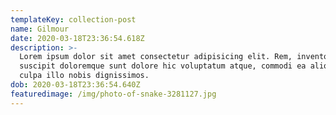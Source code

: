 ```yaml
---
templateKey: collection-post
name: Gilmour
date: 2020-03-18T23:36:54.618Z
description: >-
  Lorem ipsum dolor sit amet consectetur adipisicing elit. Rem, inventore
  suscipit doloremque sunt dolore hic voluptatum atque, commodi ea aliquam nulla
  culpa illo nobis dignissimos.
dob: 2020-03-18T23:36:54.640Z
featuredimage: /img/photo-of-snake-3281127.jpg
---
```


